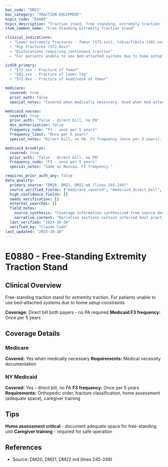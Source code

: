 ```yaml
---
boc_code: "DM21"
boc_category: "TRACTION EQUIPMENT"
hcpcs_code: "E0880"
hcpcs_description: "Traction stand, free standing, extremity traction (e.g., Buck's)"
item_common_name: "Free-Standing Extremity Traction Stand"

clinical_indications:
  - "Lower extremity fractures - femur (S72.xxx), tibia/fibula (S82.xxx)"
  - "Hip fractures (S72.0xx)"
  - "Dislocations requiring continuous traction"
  - "For patients unable to use bed-attached systems due to home setup"

icd10_primary:
  - "S72.xxx - Fracture of femur"
  - "S82.xxx - Fracture of lower leg"
  - "S72.0xx - Fracture of head/neck of femur"

medicare:
  covered: true
  prior_auth: false
  special_notes: "Covered when medically necessary. Used when bed-attached frame not feasible due to home setup limitations."

medicaid_nassau:
  covered: true
  prior_auth: "false - direct bill, no PA"
  dvs_authorization: false
  frequency_code: "F3 - once per 5 years"
  frequency_limit: "Once per 5 years"
  special_notes: "Direct bill, no PA. F3 frequency (once per 5 years). Documentation: orthopedic order, fracture classification, home assessment confirming adequate space, caregiver training."

medicaid_brooklyn:
  covered: true
  prior_auth: "false - direct bill, no PA"
  frequency_code: "F3 - once per 5 years"
  special_notes: "Same as Nassau. F3 frequency."

requires_prior_auth_any: false
data_quality:
  primary_source: "DM20, DM21, DM22.md (lines 245-249)"
  source_verified_fields: ["medicare_covered", "medicaid_direct_bill", "f3_once_per_5years", "home_assessment", "caregiver_training", "adequate_space"]
  high_confidence_fields: []
  needs_verification: []
  external_searches: []
  field_notes:
    source_synthesis: "Coverage information synthesized from source document"
    narrative_content: "Narrative sections contain inferred best practices and typical coverage patterns"
  last_verified: "2025-10-30"
  verified_by: "Claude Code"
last_updated: "2025-10-30"
---
```


# E0880 - Free-Standing Extremity Traction Stand

## Clinical Overview
Free-standing traction stand for extremity traction. For patients unable to use bed-attached systems due to home setup constraints.

**Coverage:** Direct bill both payers - no PA required
**Medicaid F3 frequency:** Once per 5 years

## Coverage Details

### Medicare
**Covered:** Yes when medically necessary
**Requirements:** Medical necessity documentation

### NY Medicaid
**Covered:** Yes - direct bill, no PA
**F3 frequency:** Once per 5 years
**Requirements:** Orthopedic order, fracture classification, home assessment (adequate space), caregiver training

## Tips
**Home assessment critical** - document adequate space for free-standing unit
**Caregiver training** - required for safe operation

## References
- Source: DM20, DM21, DM22.md (lines 245-249)
